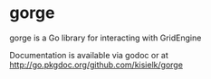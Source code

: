 gorge
=====

gorge is a Go library for interacting with GridEngine

Documentation is available via godoc or at http://go.pkgdoc.org/github.com/kisielk/gorge
